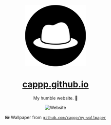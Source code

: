 <div align="center">
  <img src="./icon.png" alt="Cap" width="200px" height="200px">
  <h1><a href="https://cappp.github.io">cappp.github.io</a></h1>
  <p>My humble website. 🌟</p>
  <img src="https://user-images.githubusercontent.com/48036034/135527196-8ecc8ea8-61d0-4dd9-80e4-0d6407b75bc6.png" alt="Website" width="800px" height="400px">
  <p>🖼 Wallpaper from <a href="https://github.com/cappp/my-wallpaper"><code>github.com/cappp/my-wallpaper</code></a></p>
</div>
